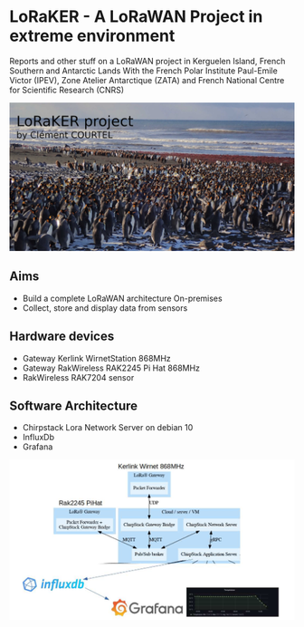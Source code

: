 # LoRaKER - A LoRaWAN Project in extreme environment

Reports and other stuff on a LoRaWAN project in Kerguelen Island, French Southern and Antarctic Lands
With the French Polar Institute Paul-Emile Victor (IPEV), Zone Atelier Antarctique (ZATA) and French National Centre for Scientific Research (CNRS)


![Manchots](./media/intro.JPG)

## Aims

- Build a complete LoRaWAN architecture On-premises
- Collect, store and display data from sensors

## Hardware devices

- Gateway Kerlink WirnetStation 868MHz
- Gateway RakWireless RAK2245 Pi Hat 868MHz
- RakWireless RAK7204 sensor

## Software Architecture

- Chirpstack Lora Network Server on debian 10
- InfluxDb
- Grafana

![Schema](./media/schema.jpg)
